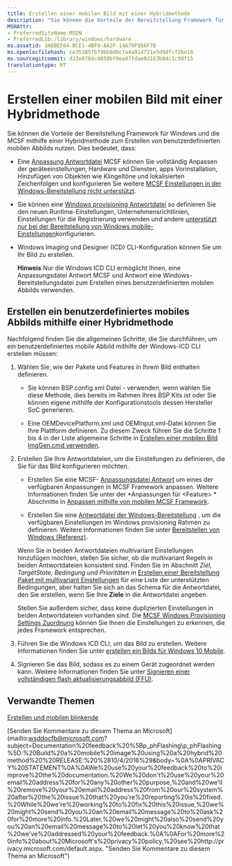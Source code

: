 ```yaml
---
title: Erstellen einer mobilen Bild mit einer Hybridmethode
description: "Sie können die Vorteile der Bereitstellung Framework für Windows und die MCSF mithilfe einer Hybridmethode zum Erstellen von benutzerdefinierten mobilen Abbilds nutzen."
MSHAttr:
- PreferredSiteName:MSDN
- PreferredLib:/library/windows/hardware
ms.assetid: 3A6BEF64-BCE1-4BF9-8A2F-14A79F956F7B
ms.openlocfilehash: ce35385fb79bb0d8cfa4a914721e5d9dfcf2be16
ms.sourcegitcommit: d33e870dc4850bf0ea47fdae0d163b04c1c90f15
translationtype: MT
---
```

# <a name="build-a-mobile-image-using-a-hybrid-method"></a>Erstellen einer mobilen Bild mit einer Hybridmethode


Sie können die Vorteile der Bereitstellung Framework für Windows und die MCSF mithilfe einer Hybridmethode zum Erstellen von benutzerdefinierten mobilen Abbilds nutzen. Dies bedeutet, dass:

-   Eine [Anpassung Antwortdatei](https://msdn.microsoft.com/library/windows/hardware/dn757452) MCSF können Sie vollständig Anpassen der geräteeinstellungen, Hardware und Diensten, apps Vorinstallation, Hinzufügen von Objekten wie Klingeltöne und lokalisierten Zeichenfolgen und konfigurieren Sie weitere [MCSF Einstellungen in der Windows-Bereitstellung nicht unterstützt](https://msdn.microsoft.com/library/windows/hardware/mt573153).

-   Sie können eine [Windows provisioning Antwortdatei](https://msdn.microsoft.com/library/windows/hardware/dn916153) so definieren Sie den neuen Runtime-Einstellungen, Unternehmensrichtlinien, Einstellungen für die Registrierung verwenden und andere [unterstützt nur bei der Bereitstellung von Windows mobile-Einstellungen](https://msdn.microsoft.com/library/windows/hardware/mt560342)konfigurieren.

-   Windows Imaging und Designer (ICD) CLI-Konfiguration können Sie um Ihr Bild zu erstellen.

    **Hinweis**  Nur die Windows ICD CLI ermöglicht Ihnen, eine Anpassungsdatei Antwort MCSF und Antwort eine Windows-Bereitstellungsdatei zum Erstellen eines benutzerdefinierten mobilen Abbilds verwenden.

     

## <a name="to-build-a-customized-mobile-image-using-a-hybrid-method"></a>Erstellen ein benutzerdefiniertes mobiles Abbilds mithilfe einer Hybridmethode


Nachfolgend finden Sie die allgemeinen Schritte, die Sie durchführen, um ein benutzerdefiniertes mobile Abbild mithilfe der Windows-ICD CLI erstellen müssen:

1.  Wählen Sie, wie der Pakete und Features in Ihrem Bild enthalten definieren.

    -   Sie können BSP.config.xml Datei - verwenden, wenn wählen Sie diese Methode, dies bereits im Rahmen Ihres BSP Kits ist oder Sie können eigene mithilfe der Konfigurationstools dessen Hersteller SoC generieren.

    -   Eine OEMDevicePlatform.xml und OEMInput.xml-Datei können Sie Ihre Plattform definieren. Zu diesem Zweck führen Sie die Schritte 1 bis 4 in der Liste allgemeine Schritte in [Erstellen einer mobilen Bild ImgGen.cmd verwenden](building-a-phone-image-using-imggencmd.md).

2.  Erstellen Sie Ihre Antwortdateien, um die Einstellungen zu definieren, die Sie für das Bild konfigurieren möchten.

    -   Erstellen Sie eine MCSF- [Anpassungsdatei Antwort](https://msdn.microsoft.com/library/windows/hardware/dn757452) um eines der verfügbaren Anpassungen in MCSF Framework anpassen. Weitere Informationen finden Sie unter der *Anpassungen für &lt;Feature&gt; * Abschnitte in [Anpassen mithilfe von mobilen MCSF Framework](https://msdn.microsoft.com/library/windows/hardware/dn757433).

    -   Erstellen Sie eine [Antwortdatei der Windows-Bereitstellung](https://msdn.microsoft.com/library/windows/hardware/dn916153) , um die verfügbaren Einstellungen im Windows provisioning Rahmen zu definieren. Weitere Informationen finden Sie unter [Bereitstellen von Windows (Referenz)](https://msdn.microsoft.com/library/windows/hardware/dn953942).

    Wenn Sie in beiden Antwortdateien multivariant Einstellungen hinzufügen möchten, stellen Sie sicher, ob die multivariant Regeln in beiden Antwortdateien konsistent sind. Finden Sie im Abschnitt *Ziel, TargetState, Bedingung und Prioritäten* in [Erstellen einer Bereitstellung Paket mit multivariant Einstellungen](https://msdn.microsoft.com/library/windows/hardware/dn916108) für eine Liste der unterstützten Bedingungen, aber halten Sie sich an das Schema für die Antwortdatei, den Sie erstellen, wenn Sie Ihre **Ziele** in die Antwortdatei angeben.

    Stellen Sie außerdem sicher, dass keine duplizierten Einstellungen in beiden Antwortdateien vorhanden sind. Die [MCSF Windows Provisioning Settings Zuordnung](https://msdn.microsoft.com/library/windows/hardware/mt450421) können Sie Ihnen die Einstellungen zu erkennen, die jedes Framework entsprechen.

3.  Führen Sie die Windows ICD CLI, um das Bild zu erstellen. Weitere Informationen finden Sie unter [erstellen ein Bilds für Windows 10 Mobile](https://msdn.microsoft.com/library/windows/hardware/dn916115#to_build_a_mobile_image).

4.  Signieren Sie das Bild, sodass es zu einem Gerät zugeordnet werden kann. Weitere Informationen finden Sie unter [Signieren einer vollständigen flash aktualisierungsabbild (FFU)](sign-a-full-flash-update--ffu--image.md).

## <a name="related-topics"></a>Verwandte Themen


[Erstellen und mobilen blinkende](building-and-flashing-images.md)

 

 

[Senden Sie Kommentare zu diesem Thema an Microsoft] (mailto:wsddocfb@microsoft.com?subject=Documentation%20feedback%20%5Bp_phFlashing\p_phFlashing%5D:%20Build%20a%20mobile%20image%20using%20a%20hybrid%20method%20%20RELEASE:%20%2810/4/2016%29&body=%0A%0APRIVACY%20STATEMENT%0A%0AWe%20use%20your%20feedback%20to%20improve%20the%20documentation.%20We%20don't%20use%20your%20email%20address%20for%20any%20other%20purpose,%20and%20we'll%20remove%20your%20email%20address%20from%20our%20system%20after%20the%20issue%20that%20you're%20reporting%20is%20fixed.%20While%20we're%20working%20to%20fix%20this%20issue,%20we%20might%20send%20you%20an%20email%20message%20to%20ask%20for%20more%20info.%20Later,%20we%20might%20also%20send%20you%20an%20email%20message%20to%20let%20you%20know%20that%20we've%20addressed%20your%20feedback.%0A%0AFor%20more%20info%20about%20Microsoft's%20privacy%20policy,%20see%20http://privacy.microsoft.com/default.aspx. "Senden Sie Kommentare zu diesem Thema an Microsoft")





